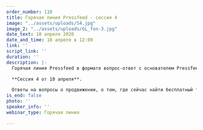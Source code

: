 ```yaml
---
order_number: 110
title: Горячая линия Pressfeed - сессия 4
image: "../assets/uploads/S4.jpg"
image_2: "../assets/uploads/GL_fon-3.jpg"
date_text: 10 апреля 2020
date_and_time: 10 апреля в 12:00
link: ''
script_link: ''
duration: ''
description: |-
  Горячая линия Pressfeed в формате вопрос-ответ с основателем Pressfeed Константином Бочарским.

  **Сессия 4 от 10 апреля**.

  Ответы на вопросы о продвижении, о том, где сейчас найти бесплатный трафик, как убедить руководство использовать современные инструменты продвижения, что делать и как продвигаться в кризисные моменты и многие другие вопросы. Сейчас самое время начать использовать нестандартные бюджетные возможности для привлечения клиентов и публикации в СМИ - это один из немногих бесплатных инструментов продвижения бизнеса, который еще остался.
is_end: false
photo: ''
speaker_info: ''
webinar_type: Горячая линия

---
```

